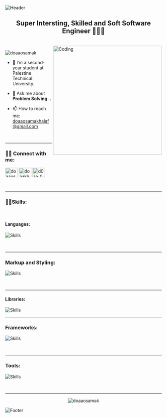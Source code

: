 ![Header](https://capsule-render.vercel.app/api?type=waving&color=EBC190&height=222&section=header&text=Hi,%20I'm%20Doa'a%20Osama%20Khalaf!%20%F0%9F%91%8B&fontSize=45&colorA=8ECF6E&colorB=61BD4F&width=1000)
<h2 align="center"> Super Intersting, Skilled and Soft  Software Engineer 👩🏻‍💻 </h2><br>
<img align="right" alt="Coding" width="350" src="https://cdn.gencraft.com/prod/user/9be89430-198c-4712-83be-46579ade2f98/74aaae15-909d-4659-b422-eb551324e258/image/image1_0.jpg?Expires=1708684627&Signature=bp99aSFWYkIKU82g-AfeDIIua95WgNiafNF2wyYEOmus-54Yg-tgTh09W-tOr15ZfHGabTu11OjTyRPENLR9~XuKRpMp84DyFjbaXC27gbPBX2mitW6a~fBiCbpI5gfWwrw1Ijfhhz6rJUoEL6Hl2~zRj-PI9bKCtbhxYgTF7lTvzOCIdzWquoBz6cAJK1E4mN7naa9s7iNeZALshi~EadlGeY0DexyNl1ka7WkNW~kL4eID5OaITV6bQeE0ghB4Ys4eXkE5NMDBypnb61ly9e7cIM0NNNrmtGzyd82ducYUZGZilQidikq3ad-c--FzZ0aRb4tc2ce4C6AIC~62BA__&Key-Pair-Id=K3RDDB1TZ8BHT8">
<p align="left"> 
  <img src="https://komarev.com/ghpvc/?username=doaaosamak&label=Profile%20views&color=0e75b6&style=flat" alt="doaaosamak" /> 
</p>

- 🔭 I’m a second-year student at Palestine Technical University.

- 💬 Ask me about **Problem Solving ..**

- 📫 How to reach me: [doaaosamakhalaf@gmail.com](mailto:doaaosamakhalaf@gmail.com)

<br>

----

<h3 align="left">👋🏻 Connect with me:</h3>
<p align="left">
   <a href="www.linkedin.com/in/duaaosama" target="blank"><img align="center" src="https://raw.githubusercontent.com/rahuldkjain/github-profile-readme-generator/master/src/images/icons/Social/linked-in-alt.svg" alt="doaaosamak" height="30" width="40" /></a>
  <a href="https://codeforces.com/profile/doaakhalaf1outlook" target="blank"><img align="center" src="https://raw.githubusercontent.com/rahuldkjain/github-profile-readme-generator/master/src/images/icons/Social/codeforces.svg" alt="doaakhalaf1outlook" height="30" width="40" /></a>
  <a href="https://leetcode.com/DoaaOsamaK/" target="blank"><img align="center" src="https://raw.githubusercontent.com/rahuldkjain/github-profile-readme-generator/master/src/images/icons/Social/leet-code.svg" alt="d0aa_0sama" height="30" width="40" /></a>
</p>
<br>

---

<h3 align="left">🙌🏻Skills:</h3>

<br>
<h4 align="left">Languages:</h4>

![Skills](https://skillicons.dev/icons?i=cpp,java,python,js,dart&perline=11)

<br>

---

<h3 align="left">Markup and Styling:</h3>

![Skills](https://skillicons.dev/icons?i=html,css&perline=11)

<br>

-------

<h4 align="left">Libraries:</h4>

![Skills](https://skillicons.dev/icons?i=bootstrap,jquery&perline=11)
<br>

---

<h3 align="left">Frameworks:</h3>

![Skills](https://skillicons.dev/icons?i=tailwind,react&perline=11)

<br>

-------

<h3 align="left">Tools:</h3>

![Skills](https://skillicons.dev/icons?i=figma,git,github,bash,md,vscode,photoshop,illustrator,xd,flutter,unity,autocad&perline=11)

<br>

-------

<p align="center">
  <img src="https://github-readme-stats.vercel.app/api/top-langs?username=doaaosamak&show_icons=true&locale=en&layout=compact" alt="doaaosamak" />
</p>

![Footer](https://capsule-render.vercel.app/api?type=waving&color=EBC190&height=111&section=footer&colorA=8ECF6E&colorB=61BD4F)
